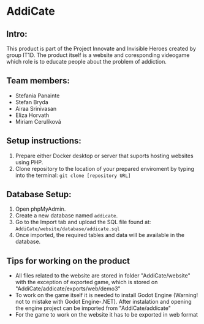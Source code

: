 # AddiCate

## Intro:
This product is part of the Project Innovate and Invisible Heroes created by group IT1D. The product itself is a website and coresponding videogame which role is to educate people about the problem of addiction.

## Team members:
- Stefania Panainte
- Stefan Bryda
- Airaa Srinivasan
- Eliza Horvath
- Miriam Cerulíková

## Setup instructions:
1. Prepare either Docker desktop or server that suports hosting websites using PHP.
2. Clone repository to the location of your prepared enviroment by typing into the terminal: `git clone [repository URL]`

## Database Setup:
1. Open phpMyAdmin.
2. Create a new database named `addicate`.
3. Go to the Import tab and upload the SQL file found at:  
   `AddiCate/website/database/addicate.sql`
4. Once imported, the required tables and data will be available in the database.

## Tips for working on the product
- All files related to the website are stored in folder "AddiCate/website" with the exception of exported game, which is stored on "AddiCate/addicate/exports/web/demo3"
- To work on the game itself it is needed to install Godot Engine (Warning! not to mistake with Godot Engine-.NET). After instalation and opening the engine project can be imported from "AddiCate/addicate"
- For the game to work on the website it has to be exported in web format
